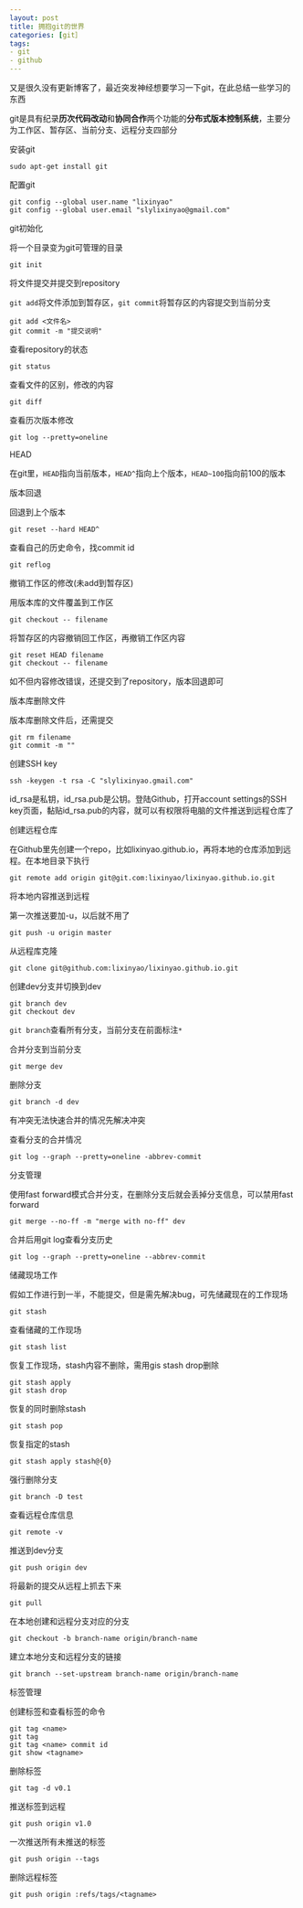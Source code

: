```yaml
---
layout: post
title: 拥抱git的世界
categories: [git］
tags:
- git
- github
---
```


又是很久没有更新博客了，最近突发神经想要学习一下git，在此总结一些学习的东西

git是具有纪录**历次代码改动**和**协同合作**两个功能的**分布式版本控制系统**，主要分为工作区、暂存区、当前分支、远程分支四部分

安装git

```
sudo apt-get install git
```

配置git

```
git config --global user.name "lixinyao"
git config --global user.email "slylixinyao@gmail.com"
```

git初始化

将一个目录变为git可管理的目录

```
git init
```

将文件提交并提交到repository

`git add`将文件添加到暂存区，`git commit`将暂存区的内容提交到当前分支

```
git add <文件名>
git commit -m "提交说明"
```

查看repository的状态

```
git status
```

查看文件的区别，修改的内容

```
git diff
```

查看历次版本修改

```
git log --pretty=oneline
```

HEAD

在git里，`HEAD`指向当前版本，`HEAD^`指向上个版本，`HEAD~100`指向前100的版本

版本回退

回退到上个版本

```
git reset --hard HEAD^
```

查看自己的历史命令，找commit id

```
git reflog
```

撤销工作区的修改(未add到暂存区)

用版本库的文件覆盖到工作区

```
git checkout -- filename
```

将暂存区的内容撤销回工作区，再撤销工作区内容

```
git reset HEAD filename
git checkout -- filename
```

如不但内容修改错误，还提交到了repository，版本回退即可

版本库删除文件

版本库删除文件后，还需提交

```
git rm filename
git commit -m ""
```

创建SSH key

```
ssh -keygen -t rsa -C "slylixinyao.gmail.com"
```

id_rsa是私钥，id_rsa.pub是公钥。登陆Github，打开account settings的SSH key页面，黏贴id_rsa.pub的内容，就可以有权限将电脑的文件推送到远程仓库了

创建远程仓库

在Github里先创建一个repo，比如lixinyao.github.io，再将本地的仓库添加到远程。在本地目录下执行

```
git remote add origin git@git.com:lixinyao/lixinyao.github.io.git
```

将本地内容推送到远程

第一次推送要加-u，以后就不用了

```
git push -u origin master
```

从远程库克隆

```
git clone git@github.com:lixinyao/lixinyao.github.io.git
```

创建dev分支并切换到dev

```
git branch dev
git checkout dev
```

`git branch`查看所有分支，当前分支在前面标注`*`

合并分支到当前分支

```
git merge dev
```

删除分支

```
git branch -d dev
```

有冲突无法快速合并的情况先解决冲突

查看分支的合并情况

```
git log --graph --pretty=oneline -abbrev-commit
```

分支管理

使用fast forward模式合并分支，在删除分支后就会丢掉分支信息，可以禁用fast forward

```
git merge --no-ff -m "merge with no-ff" dev
```

合并后用git log查看分支历史

```
git log --graph --pretty=oneline --abbrev-commit
```

储藏现场工作

假如工作进行到一半，不能提交，但是需先解决bug，可先储藏现在的工作现场

```
git stash
```

查看储藏的工作现场

```
git stash list
```

恢复工作现场，stash内容不删除，需用gis stash drop删除

```
git stash apply
git stash drop
```

恢复的同时删除stash

```
git stash pop
```

恢复指定的stash

```
git stash apply stash@{0}
```

强行删除分支

```
git branch -D test
```

查看远程仓库信息

```
git remote -v
```

推送到dev分支

```
git push origin dev
```

将最新的提交从远程上抓去下来

```
git pull
```

在本地创建和远程分支对应的分支

```
git checkout -b branch-name origin/branch-name
```

建立本地分支和远程分支的链接

```
git branch --set-upstream branch-name origin/branch-name
```

 标签管理

创建标签和查看标签的命令

```
git tag <name>
git tag
git tag <name> commit id
git show <tagname>
```

删除标签

```
git tag -d v0.1
```

推送标签到远程

```
git push origin v1.0
```

一次推送所有未推送的标签

```
git push origin --tags
```

删除远程标签

```
git push origin :refs/tags/<tagname>
```
